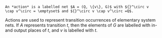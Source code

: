 ```ad-important
An *action* is a labelled net $A = (Q, \{v\}, G)$ with ${}^\circ v \cap v^\circ = \emptyset$ and ${}^\circ v \cap v^\circ =Q$.
```

Actions are used to represent transition occurrences of elementary system nets. If $A$ represents
transition $t$, then the elements of $G$ are labelled with in- and output places of $t$, and $v$ is labelled with $t$.